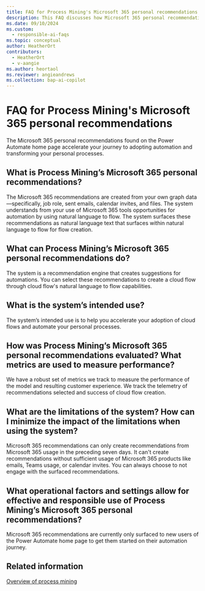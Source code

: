 ```yaml
---
title: FAQ for Process Mining's Microsoft 365 personal recommendations
description: This FAQ discusses how Microsoft 365 personal recommendations found on the Power Automate home page help you accelerate your adoption of cloud flows and automate your personal processes.
ms.date: 09/10/2024
ms.custom: 
  - responsible-ai-faqs
ms.topic: conceptual
author: HeatherOrt
contributors:
  - HeatherOrt
  - v-aangie
ms.author: heortaol
ms.reviewer: angieandrews
ms.collection: bap-ai-copilot
---
```


# FAQ for Process Mining's Microsoft 365 personal recommendations

The Microsoft 365 personal recommendations found on the Power Automate home page accelerate your journey to adopting automation and transforming your personal processes.

## What is Process Mining’s Microsoft 365 personal recommendations?

The Microsoft 365 recommendations are created from your own graph data&mdash;specifically, job role, sent emails, calendar invites, and files. The system understands from your use of Microsoft 365 tools opportunities for automation by using natural language to flow. The system surfaces these recommendations as natural language text that surfaces within natural language to flow for flow creation.

## What can Process Mining’s Microsoft 365 personal recommendations do?  

The system is a recommendation engine that creates suggestions for automations. You can select these recommendations to create a cloud flow through cloud flow's natural language to flow capabilities.

## What is the system’s intended use?

The system’s intended use is to help you accelerate your adoption of cloud flows and automate your personal processes.

## How was Process Mining’s Microsoft 365 personal recommendations evaluated? What metrics are used to measure performance?

We have a robust set of metrics we track to measure the performance of the model and resulting customer experience. We track the telemetry of recommendations selected and success of cloud flow creation.

## What are the limitations of the system? How can I minimize the impact of the limitations when using the system?

Microsoft 365 recommendations can only create recommendations from Microsoft 365 usage in the preceding seven days. It can't create recommendations without sufficient usage of Microsoft 365 products like emails, Teams usage, or calendar invites. You can always choose to not engage with the surfaced recommendations.

## What operational factors and settings allow for effective and responsible use of Process Mining’s Microsoft 365 personal recommendations?

Microsoft 365 recommendations are currently only surfaced to new users of the Power Automate home page to get them started on their automation journey.

## Related information

[Overview of process mining](process-mining-overview.md)